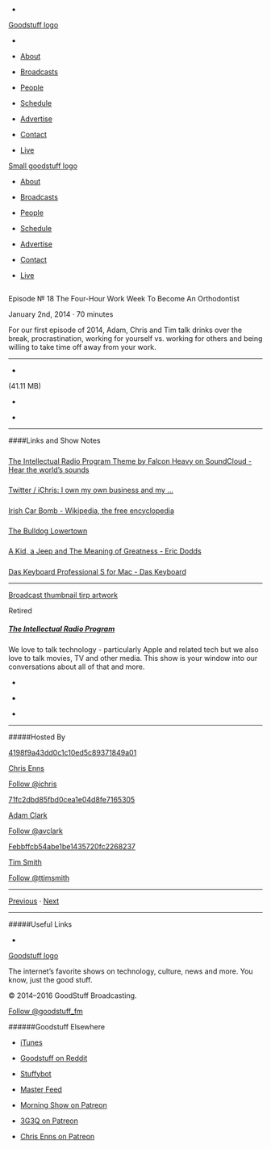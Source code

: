 

-
[Goodstuff logo](http://www.goodstuff.fm/)[](/assets/goodstuff_logo-17c1fe6f378352de5d7345f76152130b.svg)

-


-  [About](/about)

-  [Broadcasts](/broadcasts)

-  [People](/people)

-  [Schedule](/schedule)

-  [Advertise](/advertise)

-  [Contact](/contact)

-  [Live](/live)


[Small goodstuff logo](http://www.goodstuff.fm/)[](/assets/small_goodstuff_logo-bf032e72b9ec41494f4d90905f1ad619.svg)


-  [About](/about)

-  [Broadcasts](/broadcasts)

-  [People](/people)

-  [Schedule](/schedule)

-  [Advertise](/advertise)

-  [Contact](/contact)

-  [Live](/live)


##
Episode № 18
The Four-Hour Work Week To Become An Orthodontist


January 2nd, 2014
&middot;
70
minutes


For our first episode of 2014, Adam, Chris and Tim talk drinks over the break, procrastination, working for yourself vs. working for others and being willing to take time off away from your work.


------------------------------


-
[](https://goodstuffs3.s3.amazonaws.com/uploads/tirp-18.mp3)(41.11 MB)

-
[](http://twitter.com/intent/tweet?text=The%20Intellectual%20Radio%20Program%20%E2%84%96%2018%20on%20@goodstuff_fm%20-%20http://goodstuff.fm/tirp/18)

-
[](http://www.facebook.com/sharer/sharer.php?u=http://goodstuff.fm/tirp/18)


------------------------------


####Links and Show Notes

#####
[The Intellectual Radio Program Theme by Falcon Heavy on SoundCloud - Hear the world’s sounds](https://soundcloud.com/falcon-heavy/tirp-theme)


#####
[Twitter / iChris: I own my own business and my ...](https://twitter.com/iChris/status/418768027409084416)


#####
[Irish Car Bomb - Wikipedia, the free encyclopedia](http://en.wikipedia.org/wiki/Irish_Car_Bomb)


#####
[The Bulldog Lowertown](http://thebulldoglowertown.com/)


#####
[A Kid, a Jeep and The Meaning of Greatness - Eric Dodds](http://ericdodds.com/blog/2013/12/27/the-meaning-of-greatness/)


#####
[Das Keyboard Professional S for Mac - Das Keyboard](http://shop.daskeyboard.com/products/professional-for-mac)


------------------------------


[Broadcast thumbnail tirp artwork](/tirp)[](https://goodstuffs3.s3.amazonaws.com/uploads/broadcast/image/15/broadcast_thumbnail_tirp_artwork.png)

Retired


##### [The Intellectual Radio Program](/tirp)


We love to talk technology - particularly Apple and related tech but we also love to talk movies, TV and other media. This show is your window into our conversations about all of that and more.

-
[](https://itunes.apple.com/us/podcast/intellectual-radio-program/id682246844)

-
[](/tirp/feed)

-
[](mailto:chris@goodstuff.fm?cc=sponsorship%40goodstuff.fm&subject=%5BGoodStuff%20FM%5D%20Sponsorship%20Inquiry%20for%20The%20Intellectual%20Radio%20Program)


------------------------------


#####Hosted By


[4198f9a43dd0c1c10ed5c89371849a01](/people/chris-enns)[](http://gravatar.com/avatar/4198f9a43dd0c1c10ed5c89371849a01.png?s=300&r=pg)

[Chris Enns](/people/chris-enns)


[Follow @ichris](https://twitter.com/ichris)


[71fc2dbd85fbd0cea1e04d8fe7165305](/people/avclark)[](http://gravatar.com/avatar/71fc2dbd85fbd0cea1e04d8fe7165305.png?s=300&r=pg)

[Adam Clark](/people/avclark)


[Follow @avclark](https://twitter.com/avclark)


[Febbffcb54abe1be1435720fc2268237](/people/ttimsmith)[](http://gravatar.com/avatar/febbffcb54abe1be1435720fc2268237.png?s=300&r=pg)

[Tim Smith](/people/ttimsmith)


[Follow @ttimsmith](https://twitter.com/ttimsmith)


------------------------------


[Previous](/tirp/17)
&middot;
[Next](/tirp/19)


------------------------------


#####Useful Links

-
[](mailto:chris@goodstuff.fm?subject=%5BGoodstuff%20FM%5D%20Feedback%20for%20The%20Intellectual%20Radio%20Program)


[Goodstuff logo](http://www.goodstuff.fm/)[](/assets/goodstuff_logo-17c1fe6f378352de5d7345f76152130b.svg)


The internet’s favorite shows on technology, culture, news and more. You know, just the good stuff.


&copy; 2014&ndash;2016 GoodStuff Broadcasting.

[Follow @goodstuff_fm](https://twitter.com/goodstufffm)


######Goodstuff Elsewhere

-  [iTunes](https://itunes.apple.com/us/artist/goodstuff-fm/id843385597?mt=2)

-  [Goodstuff on Reddit](https://www.reddit.com/r/Goodstuff_fm/)

-  [Stuffybot](http://stuffybot.goodstuff.fm)

-  [Master Feed](/master/feed)

-  [Morning Show on Patreon](https://www.patreon.com/morningshow)

-  [3G3Q on Patreon](https://www.patreon.com/3g3q)

-  [Chris Enns on Patreon](https://www.patreon.com/ichris)
